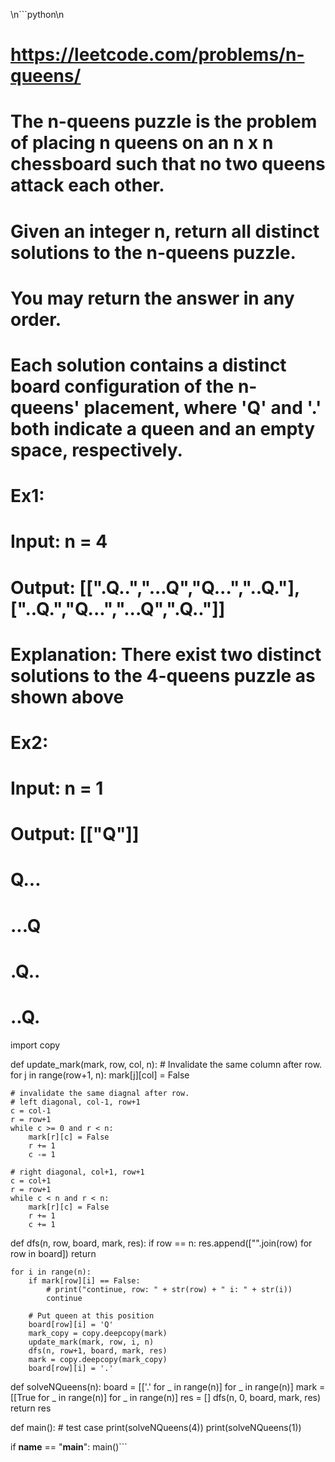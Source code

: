 \n```python\n
# https://leetcode.com/problems/n-queens/

# The n-queens puzzle is the problem of placing n queens on an n x n chessboard such that no two queens attack each other.

# Given an integer n, return all distinct solutions to the n-queens puzzle. 
# You may return the answer in any order.

# Each solution contains a distinct board configuration of the n-queens' placement, where 'Q' and '.' both indicate a queen and an empty space, respectively.

# Ex1:
# Input: n = 4
# Output: [[".Q..","...Q","Q...","..Q."],["..Q.","Q...","...Q",".Q.."]]
# Explanation: There exist two distinct solutions to the 4-queens puzzle as shown above

# Ex2:
# Input: n = 1
# Output: [["Q"]]

# Q...
# ...Q
# .Q..
# ..Q.

import copy

def update_mark(mark, row, col, n):
    # Invalidate the same column after row.
    for j in range(row+1, n):
        mark[j][col] = False
        
    # invalidate the same diagnal after row.
    # left diagonal, col-1, row+1
    c = col-1
    r = row+1
    while c >= 0 and r < n:
        mark[r][c] = False
        r += 1
        c -= 1

    # right diagonal, col+1, row+1
    c = col+1
    r = row+1
    while c < n and r < n:
        mark[r][c] = False
        r += 1
        c += 1

def dfs(n, row, board, mark, res):
    if row == n:
        res.append(["".join(row) for row in board])
        return
    
    for i in range(n):
        if mark[row][i] == False:
            # print("continue, row: " + str(row) + " i: " + str(i))
            continue

        # Put queen at this position
        board[row][i] = 'Q'
        mark_copy = copy.deepcopy(mark)
        update_mark(mark, row, i, n)
        dfs(n, row+1, board, mark, res)
        mark = copy.deepcopy(mark_copy)
        board[row][i] = '.'

def solveNQueens(n):
    board = [['.' for _ in range(n)] for _ in range(n)]
    mark = [[True for _ in range(n)] for _ in range(n)]
    res = []
    dfs(n, 0, board, mark, res)
    return res

def main():
    # test case
    print(solveNQueens(4))
    print(solveNQueens(1))

if __name__ == "__main__":
    main()```

